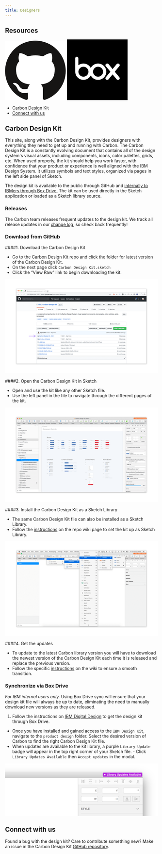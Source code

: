 ```yaml
---
title: Designers
---
```


## Resources

<grid-wrapper col_lg="8" flex="true" bleed="true">
<clickable-tile
    title="Download the design kit from Github"
    href="https://github.com/ibm/carbon-design-kit"
    type="resource"
     >
    <img src="images/github-icon.png" alt="Carbon design kit"  />
</clickable-tile>
<clickable-tile
    title="Connect the kit through Box (IBMers only)"
    href="https://www.box.com/resources/downloads/drive"
    type="resource"
    >
    <img src="images/box-icon.png" alt="Box design kit"  />
</clickable-tile>
</grid-wrapper>

<anchor-links>
<ul>
    <li><a href="#carbon-design-kit">Carbon Design Kit</a></li>
    <li><a href="#connect-with-us">Connect with us</a></li>
</ul>
</anchor-links>

## Carbon Design Kit

This site, along with the Carbon Design Kit, provides designers with everything they need to get up and running with Carbon. The Carbon Design Kit is a constantly evolving document that contains all of the design system's visual assets, including components, icons, color palettes, grids, etc. When used properly, the kit should help you work faster, with confidence that your product or experience is well aligned with the IBM Design System. It utilizes symbols and text styles, organized via pages in the left side panel of Sketch.

The design kit is available to the public through GitHub and [internally to IBMers through Box Drive.](#synchronize-via-box-drive) The kit can be used directly in the Sketch application or loaded as a Sketch library source.


### Releases

<p>The Carbon team releases frequent updates to the design kit. We track all release updates in our <a href="https://github.com/carbon-design-system/carbon-design-kit/releases" target=blank>change log</a>, so check back frequently!</p>

### Download from GitHub


####1. Download the Carbon Design Kit
   - Go to the <a href="https://github.com/carbon-design-system/carbon-design-kit" target=blank> Carbon Design Kit</a> repo and click the folder for latest version of the Carbon Design Kit.
   - On the next page click `Carbon Design Kit.sketch`
   - Click the “View Raw” link to begin downloading the kit.


![Carbon Design Kit repo screenshot](images/designers-2_new.png)

####2. Open the Carbon Design Kit in Sketch
   - Open and use the kit like any other Sketch file.
   - Use the left panel in the file to navigate through the different pages of the kit.
     
![Kit file screenshot](images/designers-3.png)

####3. Install the Carbon Design Kit as a Sketch Library

   - The same Carbon Design Kit file can also be installed as a Sketch Library.
   - Follow the [instructions](https://github.com/IBM/carbon-design-kit/wiki/Sketch-Libraries-Overview) on the repo wiki page to set the kit up as Sketch Library.

![Sketch Library screenshot](images/designers-4.png)

####4. Get the updates
   - To update to the latest Carbon library version you will have to download the newest version of the Carbon Design Kit each time it is released and replace the previous version.
   - Follow the specific [instructions](https://github.com/IBM/carbon-design-kit/wiki/Sketch-Libraries-Overview) on the wiki to ensure a smooth transition.

### Synchronize via Box Drive

_For IBM internal users only._ Using Box Drive sync will ensure that your design kit file will always be up to date, eliminating the need to manually download new versions as they are released.

1. Follow the instructions on [IBM Digital Design](https://www.ibm.com/standards/web/design-kit/) to get the design kit through Box Drive.

- Once you have installed and gained access to the `IBM Design Kit`, navigate to the `product design` folder. Select the desired version of Carbon to find the right Carbon Design Kit file.
- When updates are available to the kit library, a purple `Library Update` badge will appear in the top right corner of your Sketch file. - Click `Library Updates Available` then `Accept updates` in the modal.


![Update indicator screenshot](images/designers-5.png)

## Connect with us

Found a bug with the design kit? Care to contribute something new? Make an issue in the Carbon Design Kit [GitHub repository](https://github.com/ibm/carbon-design-kit/issues).
